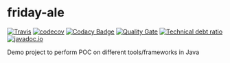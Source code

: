 # friday-ale

[![Travis](https://img.shields.io/travis/sankhaonline/friday-ale.svg?style=plastic)](https://travis-ci.org/sankhaonline/friday-ale)
[![codecov](https://codecov.io/gh/sankhaonline/friday-ale/branch/master/graph/badge.svg)](https://codecov.io/gh/sankhaonline/friday-ale)
[![Codacy Badge](https://api.codacy.com/project/badge/Grade/aee0da9ba4e941e8b17307795a56e0e3)](https://www.codacy.com/app/sankhaonline/friday-ale?utm_source=github.com&amp;utm_medium=referral&amp;utm_content=sankhaonline/friday-ale&amp;utm_campaign=Badge_Grade)
[![Quality Gate](https://sonarcloud.io/api/badges/gate?key=io.sankha:friday-ale)](https://sonarcloud.io/dashboard?id=io.sankha%3Afriday-ale)
[![Technical debt ratio](https://sonarcloud.io/api/badges/gate?key=io.sankha:friday-ale&metric=sqale_debt_ratio)](https://sonarcloud.io/dashboard?id=io.sankha%3Afriday-ale)
[![javadoc.io](https://img.shields.io/badge/javadoc-Unknown-brightgreen.svg)](http://www.javadoc.io/doc/io.sankha/friday-ale)





Demo project to perform POC on different tools/frameworks in Java

